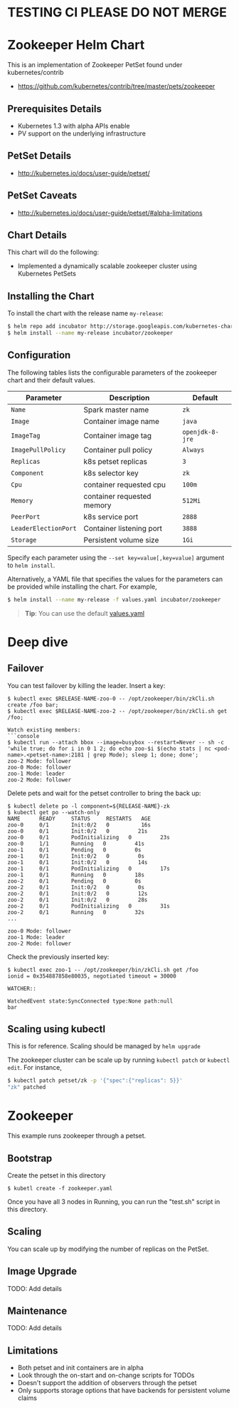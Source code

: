 # TESTING CI PLEASE DO NOT MERGE
# Zookeeper Helm Chart

 This is an implementation of Zookeeper PetSet found under kubernetes/contrib

* https://github.com/kubernetes/contrib/tree/master/pets/zookeeper

## Prerequisites Details
* Kubernetes 1.3 with alpha APIs enable
* PV support on the underlying infrastructure

## PetSet Details
* http://kubernetes.io/docs/user-guide/petset/

## PetSet Caveats
* http://kubernetes.io/docs/user-guide/petset/#alpha-limitations

## Chart Details
This chart will do the following:

* Implemented a dynamically scalable zookeeper cluster using Kubernetes PetSets

## Installing the Chart

To install the chart with the release name `my-release`:

```bash
$ helm repo add incubator http://storage.googleapis.com/kubernetes-charts-incubator
$ helm install --name my-release incubator/zookeeper
```

## Configuration

The following tables lists the configurable parameters of the zookeeper chart and their default values.

| Parameter               | Description                        | Default                                                    |
| ----------------------- | ---------------------------------- | ---------------------------------------------------------- |
| `Name`                  | Spark master name                  | `zk`                                                       |
| `Image`                 | Container image name               | `java`                                                     |
| `ImageTag`              | Container image tag                | `openjdk-8-jre`                                            |
| `ImagePullPolicy`       | Container pull policy              | `Always`                                                   |
| `Replicas`              | k8s petset replicas                | `3`                                                        |
| `Component`             | k8s selector key                   | `zk`                                                       |
| `Cpu`                   | container requested cpu            | `100m`                                                     |
| `Memory`                | container requested memory         | `512Mi`                                                    |
| `PeerPort`              | k8s service port                   | `2888`                                                     |
| `LeaderElectionPort`    | Container listening port           | `3888`                                                     |
| `Storage`               | Persistent volume size             | `1Gi`                                                      |

Specify each parameter using the `--set key=value[,key=value]` argument to `helm install`.

Alternatively, a YAML file that specifies the values for the parameters can be provided while installing the chart. For example,

```bash
$ helm install --name my-release -f values.yaml incubator/zookeeper
```

> **Tip**: You can use the default [values.yaml](values.yaml)

# Deep dive


## Failover

You can test failover by killing the leader. Insert a key:
```console
$ kubectl exec $RELEASE-NAME-zoo-0 -- /opt/zookeeper/bin/zkCli.sh create /foo bar;
$ kubectl exec $RELEASE-NAME-zoo-2 -- /opt/zookeeper/bin/zkCli.sh get /foo;

Watch existing members:
```console
$ kubectl run --attach bbox --image=busybox --restart=Never -- sh -c 'while true; do for i in 0 1 2; do echo zoo-$i $(echo stats | nc <pod-name>.<petset-name>:2181 | grep Mode); sleep 1; done; done';
zoo-2 Mode: follower
zoo-0 Mode: follower
zoo-1 Mode: leader
zoo-2 Mode: follower
```

Delete pets and wait for the petset controller to bring the back up:
```console
$ kubectl delete po -l component=${RELEASE-NAME}-zk
$ kubectl get po --watch-only
NAME      READY     STATUS     RESTARTS   AGE
zoo-0     0/1       Init:0/2   0          16s
zoo-0     0/1       Init:0/2   0         21s
zoo-0     0/1       PodInitializing   0         23s
zoo-0     1/1       Running   0         41s
zoo-1     0/1       Pending   0         0s
zoo-1     0/1       Init:0/2   0         0s
zoo-1     0/1       Init:0/2   0         14s
zoo-1     0/1       PodInitializing   0         17s
zoo-1     0/1       Running   0         18s
zoo-2     0/1       Pending   0         0s
zoo-2     0/1       Init:0/2   0         0s
zoo-2     0/1       Init:0/2   0         12s
zoo-2     0/1       Init:0/2   0         28s
zoo-2     0/1       PodInitializing   0         31s
zoo-2     0/1       Running   0         32s
...

zoo-0 Mode: follower
zoo-1 Mode: leader
zoo-2 Mode: follower
```

Check the previously inserted key:
```console
$ kubectl exec zoo-1 -- /opt/zookeeper/bin/zkCli.sh get /foo
ionid = 0x354887858e80035, negotiated timeout = 30000

WATCHER::

WatchedEvent state:SyncConnected type:None path:null
bar
```

## Scaling using kubectl

This is for reference. Scaling should be managed by `helm upgrade`

The zookeeper cluster can be scale up by running ``kubectl patch`` or ``kubectl edit``. For instance,

```sh
$ kubectl patch petset/zk -p '{"spec":{"replicas": 5}}'
"zk" patched
```



# Zookeeper

This example runs zookeeper through a petset.

## Bootstrap

Create the petset in this directory
```
$ kubetl create -f zookeeper.yaml
```

Once you have all 3 nodes in Running, you can run the "test.sh" script in this directory.



## Scaling

You can scale up by modifying the number of replicas on the PetSet.

## Image Upgrade

TODO: Add details

## Maintenance

TODO: Add details

## Limitations
* Both petset and init containers are in alpha
* Look through the on-start and on-change scripts for TODOs
* Doesn't support the addition of observers through the petset
* Only supports storage options that have backends for persistent volume claims
